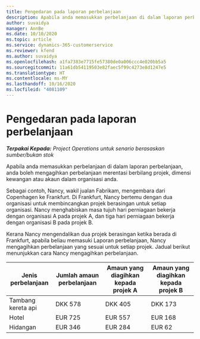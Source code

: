 ```yaml
---
title: Pengedaran pada laporan perbelanjaan
description: Apabila anda memasukkan perbelanjaan di dalam laporan perbelanjaan, anda boleh mengagih perbelanjaan merentasi berbilang projek, entiti yang sah atau akaun dalam organisasi anda.
author: suvaidya
manager: AnnBe
ms.date: 10/10/2020
ms.topic: article
ms.service: dynamics-365-customerservice
ms.reviewer: kfend
ms.author: suvaidya
ms.openlocfilehash: a1fa7383e7715fe57380de0a006ccc4e020bb5a5
ms.sourcegitcommit: 11a61db54119503e82faec5f99c4273e8d1247e5
ms.translationtype: HT
ms.contentlocale: ms-MY
ms.lasthandoff: 10/16/2020
ms.locfileid: "4081109"
---
```

# <a name="distributions-on-an-expense-report"></a>Pengedaran pada laporan perbelanjaan

_**Terpakai Kepada:** Project Operations untuk senario berasaskan sumber/bukan stok_

Apabila anda memasukkan perbelanjaan di dalam laporan perbelanjaan, anda boleh mengagihkan perbelanjaan merentasi berbilang projek, dimensi kewangan atau akaun dalam organisasi anda.

Sebagai contoh, Nancy, wakil jualan Fabrikam, mengembara dari Copenhagen ke Frankfurt. Di Frankfurt, Nancy bertemu dengan dua organisasi untuk membincangkan projek berasingan untuk setiap organisasi. Nancy menghabiskan masa tujuh hari perniagaan bekerja dengan organisasi A pada projek A, dan tiga hari perniagaan bekerja dengan organisasi B pada projek B.

Kerana Nancy mengendalikan dua projek berasingan ketika berada di Frankfurt, apabila beliau memasuki Laporan perbelanjaan, Nancy mengagihkan perbelanjaan yang sesuai untuk setiap projek. Jadual berikut menunjukkan cara Nancy mengagihkan perbelanjaan.

| Jenis perbelanjaan | Jumlah amaun perbelanjaan | Amaun yang diagihkan kepada projek A | Amaun yang diagihkan kepada projek B |
|--------------|----------------------|---------------------------------|---------------------------------|
| Tambang kereta api   | DKK 578              | DKK 405                         | DKK 173                         |
| Hotel        | EUR 725              | EUR 557                         | EUR 168                         |
| Hidangan        | EUR 346              | EUR 284                         | EUR 62                          |

